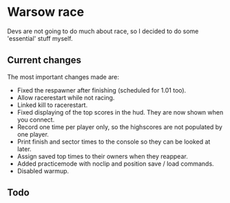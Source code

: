# Warsow race

Devs are not going to do much about race, so I decided to do some 'essential'
stuff myself.

## Current changes

The most important changes made are:

* Fixed the respawner after finishing (scheduled for 1.01 too).
* Allow racerestart while not racing.
* Linked kill to racerestart.
* Fixed displaying of the top scores in the hud. They are now shown when you
	connect.
* Record one time per player only, so the highscores are not populated by one
    player.
* Print finish and sector times to the console so they can be looked at later.
* Assign saved top times to their owners when they reappear.
* Added practicemode with noclip and position save / load commands.
* Disabled warmup.

## Todo
